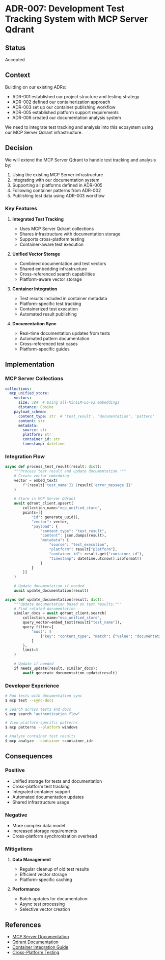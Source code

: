 # ADR-007: Development Test Tracking System with MCP Server Qdrant

## Status
Accepted

## Context
Building on our existing ADRs:
- ADR-001 established our project structure and testing strategy
- ADR-002 defined our containerization approach
- ADR-003 set up our container publishing workflow
- ADR-005 established platform support requirements
- ADR-006 created our documentation analysis system

We need to integrate test tracking and analysis into this ecosystem using our MCP Server Qdrant infrastructure.

## Decision
We will extend the MCP Server Qdrant to handle test tracking and analysis by:

1. Using the existing MCP Server infrastructure
2. Integrating with our documentation system
3. Supporting all platforms defined in ADR-005
4. Following container patterns from ADR-002
5. Publishing test data using ADR-003 workflow

### Key Features
1. **Integrated Test Tracking**
   - Uses MCP Server Qdrant collections
   - Shares infrastructure with documentation storage
   - Supports cross-platform testing
   - Container-aware test execution

2. **Unified Vector Storage**
   - Combined documentation and test vectors
   - Shared embedding infrastructure
   - Cross-referenced search capabilities
   - Platform-aware vector storage

3. **Container Integration**
   - Test results included in container metadata
   - Platform-specific test tracking
   - Containerized test execution
   - Automated result publishing

4. **Documentation Sync**
   - Real-time documentation updates from tests
   - Automated pattern documentation
   - Cross-referenced test cases
   - Platform-specific guides

## Implementation

### MCP Server Collections
```yaml
collections:
  mcp_unified_store:
    vectors:
      size: 384  # Using all-MiniLM-L6-v2 embeddings
      distance: Cosine
    payload_schema:
      content_type: str  # 'test_result', 'documentation', 'pattern'
      content: str
      metadata:
        source: str
        platform: str
        container_id: str
        timestamp: datetime
```

### Integration Flow
```python
async def process_test_result(result: dict):
    """Process test result and update documentation."""
    # Create vector embedding
    vector = embed_text(
        f"{result['test_name']} {result['error_message']}"
    )
    
    # Store in MCP Server Qdrant
    await qdrant_client.upsert(
        collection_name="mcp_unified_store",
        points=[{
            "id": generate_uuid(),
            "vector": vector,
            "payload": {
                "content_type": "test_result",
                "content": json.dumps(result),
                "metadata": {
                    "source": "test_execution",
                    "platform": result["platform"],
                    "container_id": result.get("container_id"),
                    "timestamp": datetime.utcnow().isoformat()
                }
            }
        }]
    )
    
    # Update documentation if needed
    await update_documentation(result)

async def update_documentation(result: dict):
    """Update documentation based on test results."""
    # Find related documentation
    similar_docs = await qdrant_client.search(
        collection_name="mcp_unified_store",
        query_vector=embed_text(result["test_name"]),
        query_filter={
            "must": [
                {"key": "content_type", "match": {"value": "documentation"}}
            ]
        },
        limit=5
    )
    
    # Update if needed
    if needs_update(result, similar_docs):
        await generate_documentation_update(result)
```

### Developer Experience
```bash
# Run tests with documentation sync
$ mcp test --sync-docs

# Search across tests and docs
$ mcp search "authentication flow"

# View platform-specific patterns
$ mcp patterns --platform windows

# Analyze container test results
$ mcp analyze --container <container_id>
```

## Consequences

### Positive
- Unified storage for tests and documentation
- Cross-platform test tracking
- Integrated container support
- Automated documentation updates
- Shared infrastructure usage

### Negative
- More complex data model
- Increased storage requirements
- Cross-platform synchronization overhead

### Mitigations
1. **Data Management**
   - Regular cleanup of old test results
   - Efficient vector storage
   - Platform-specific caching

2. **Performance**
   - Batch updates for documentation
   - Async test processing
   - Selective vector creation

## References
- [MCP Server Documentation](https://docs.mcp-server.io)
- [Qdrant Documentation](https://qdrant.tech/documentation/)
- [Container Integration Guide](https://docs.docker.com/engine/api/)
- [Cross-Platform Testing](https://docs.pytest.org/en/latest/example/simple.html) 